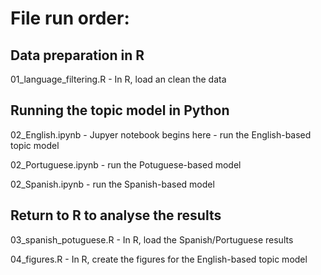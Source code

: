 # File run order:

## Data preparation in R
01_language_filtering.R - In R, load an clean the data 

## Running the topic model in Python
02_English.ipynb - Jupyer notebook begins here - run the English-based topic model

02_Portuguese.ipynb - run the Potuguese-based model

02_Spanish.ipynb - run the Spanish-based model

## Return to R to analyse the results
03_spanish_potuguese.R - In R, load the Spanish/Portuguese results

04_figures.R - In R, create the figures for the English-based topic model
